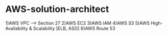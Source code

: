 # AWS-solution-architect
1)AWS VPC --> Section 27
2)AWS EC2
3)AWS IAM
4)AWS S3
5)AWS High-Availability & Scalability [ELB, ASG]
6)AWS Route 53
